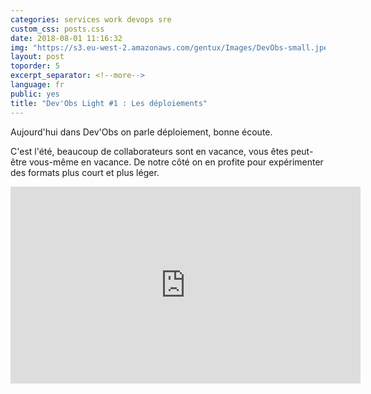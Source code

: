 ```yaml
---
categories: services work devops sre
custom_css: posts.css
date: 2018-08-01 11:16:32
img: "https://s3.eu-west-2.amazonaws.com/gentux/Images/DevObs-small.jpeg"
layout: post
toporder: 5
excerpt_separator: <!--more-->
language: fr
public: yes
title: "Dev'Obs Light #1 : Les déploiements"
---
```


Aujourd'hui dans Dev'Obs on parle déploiement, bonne écoute.

C'est l'été, beaucoup de collaborateurs sont en vacance, vous êtes peut-être
vous-même en vacance. De notre côté on en profite pour expérimenter des formats
plus court et plus léger.

<!--more-->

<iframe width="560" height="315" src="https://www.youtube.com/embed/FX2nUyNpWB0" frameborder="0" allow="autoplay; encrypted-media" allowfullscreen></iframe>

